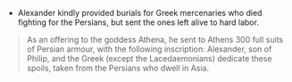 - Alexander kindly provided burials for Greek mercenaries who died fighting for the Persians, but sent the ones left alive to hard labor.
> As an offering to the goddess Athena, he sent to Athens 300 full suits of Persian armour, with the following inscription: Alexander, son of Philip, and the Greek (except the Lacedaemonians) dedicate these spoils, taken from the Persians who dwell in Asia.